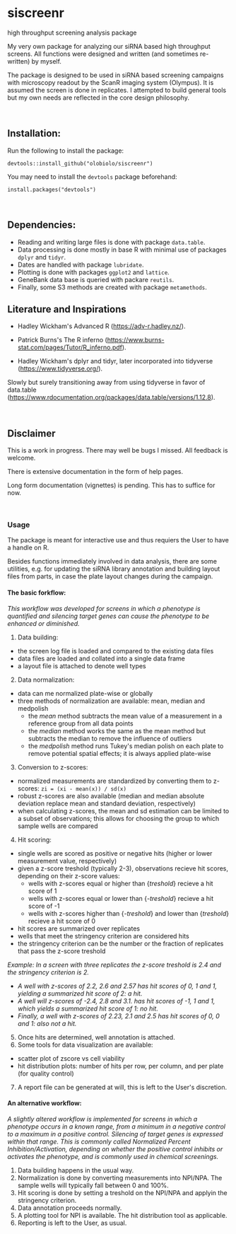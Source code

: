 # siscreenr
high throughput screening analysis package

My very own package for analyzing our siRNA based high throughput screens.
All functions were designed and written (and sometimes re-written) by myself.

The package is designed to be used in siRNA based screening campaigns with microscopy readout by the ScanR imaging system (Olympus). It is assumed the screen is done in replicates. I attempted to build general tools but my own needs are reflected in the core design philosophy.

<br>

## Installation:

Run the following to install the package:

`devtools::install_github("olobiolo/siscreenr")`

You may need to install the `devtools` package beforehand:

`install.packages("devtools")`

<br>

## Dependencies:

- Reading and writing large files is done with package `data.table`.
- Data processing is done mostly in base R with minimal use of packages `dplyr` and `tidyr`.
- Dates are handled with package `lubridate`.
- Plotting is done with packages `ggplot2` and `lattice`.
- GeneBank data base is queried with packare `reutils`.
- Finally, some S3 methods are created with package `metamethods`.

## Literature and Inspirations

- Hadley Wickham's Advanced R (https://adv-r.hadley.nz/).

- Patrick Burns's The R inferno (https://www.burns-stat.com/pages/Tutor/R_inferno.pdf).

- Hadley Wickham's dplyr and tidyr, later incorporated into tidyverse (https://www.tidyverse.org/).

Slowly but surely transitioning away from using tidyverse in favor of data.table (https://www.rdocumentation.org/packages/data.table/versions/1.12.8).

<br>

## Disclaimer

This is a work in progress. There may well be bugs I missed. All feedback is welcome.

There is extensive documentation in the form of help pages.

Long form documentation (vignettes) is pending. This has to suffice for now.

<br>

### Usage

The package is meant for interactive use and thus requiers the User to have a handle on R.

Besides functions immediately involved in data analysis, there are some utilities, e.g. for updating the siRNA library annotation and building layout files from parts, in case the plate layout changes during the campaign.

#### The basic forkflow:

*This workflow was developed for screens in which a phenotype is quantified and silencing target genes can cause the phenotype to be enhanced or diminished.*

1. Data building:
- the screen log file is loaded and compared to the existing data files
- data files are loaded and collated into a single data frame
- a layout file is attached to denote well types
2. Data normalization:
- data can me normalized plate-wise or globally
- three methods of normalization are available: mean, median and medpolish
    - the *mean* method subtracts the mean value of a measurement in a reference group from all data points
    - the *median* method works the same as the mean method but subtracts the median to remove the influence of outliers
    - the *medpolish* method runs Tukey's median polish on each plate to remove potential spatial effects; it is always applied plate-wise
3. Conversion to z-scores:
- normalized measurements are standardized by converting them to z-scores: `zi = (xi - mean(x)) / sd(x)`
- robust z-scores are also available (median and median absolute deviation replace mean and standard deviation, respectively)
- when calculating z-scores, the mean and sd estimation can be limited to a subset of observations; this allows for choosing the group to which sample wells are compared
4. Hit scoring:
- single wells are scored as positive or negative hits (higher or lower measurement value, respectively)
- given a z-score treshold (typically 2-3), observations recieve hit scores, depending on their z-score values:
    - wells with z-scores equal or higher than {*treshold*} recieve a hit score of 1
    - wells with z-scores equal or lower than {*-treshold*} recieve a hit score of -1
    - wells with z-scores higher than {*-treshold*} and lower than {*treshold*} recieve a hit score of 0
- hit scores are summarized over replicates
- wells that meet the stringency criterion are considered hits
- the stringency criterion can be the number or the fraction of replicates that pass the z-score treshold

*Example: In a screen with three replicates the z-score treshold is 2.4 and the stringency criterion is 2.*

- *A well with z-scores of 2.2, 2.6 and 2.57 has hit scores of 0, 1 and 1, yielding a summarized hit score of 2: a hit.*
- *A well will z-scores of -2.4, 2.8 and 3.1. has hit scores of -1, 1 and 1, which yields a summarized hit score of 1: no hit.*
- *Finally, a well with z-scores of 2.23, 2.1 and 2.5 has hit scores of 0, 0 and 1: also not a hit.*

5. Once hits are determined, well annotation is attached.
6. Some tools for data visualization are available:
- scatter plot of zscore vs cell viability
- hit distribution plots: number of hits per row, per column, and per plate (for quality control)
7. A report file can be generated at will, this is left to the User's discretion.

#### An alternative workflow:

*A slightly altered workflow is implemented for screens in which a phenotype occurs in a known range, from a minimum in a negative control to a maximum in a positive control. Silencing of target genes is expressed within that range. This is commonly called Normalized Percent Inhibition/Activation, depending on whether the positive control inhibits or activates the phenotype, and is commonly used in chemical screenings.*

1. Data building happens in the usual way.
2. Normalization is done by converting measurements into NPI/NPA. The sample wells will typically fall between 0 and 100%.
3. Hit scoring is done by setting a treshold on the NPI/NPA and applyin the stringency criterion.
4. Data annotation proceeds normally.
5. A plotting tool for NPI is available. The hit distribution tool as applicable.
6. Reporting is left to the User, as usual.

